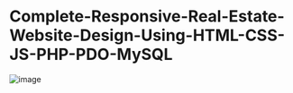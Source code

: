 # Complete-Responsive-Real-Estate-Website-Design-Using-HTML-CSS-JS-PHP-PDO-MySQL
![image](https://user-images.githubusercontent.com/111763432/206767546-7de2e286-ff97-4ac2-9b9a-0be9211ab84b.png)
